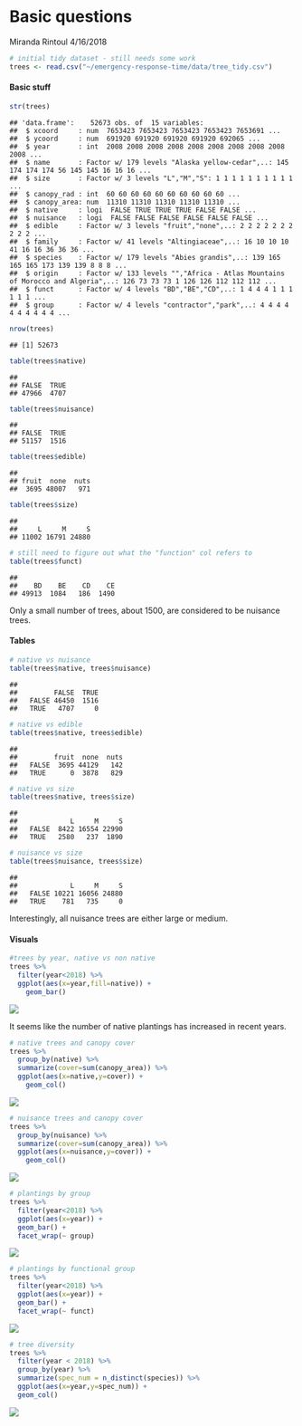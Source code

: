 Basic questions
================
Miranda Rintoul
4/16/2018

``` r
# initial tidy dataset - still needs some work
trees <- read.csv("~/emergency-response-time/data/tree_tidy.csv")
```

#### Basic stuff

``` r
str(trees)
```

    ## 'data.frame':    52673 obs. of  15 variables:
    ##  $ xcoord     : num  7653423 7653423 7653423 7653423 7653691 ...
    ##  $ ycoord     : num  691920 691920 691920 691920 692065 ...
    ##  $ year       : int  2008 2008 2008 2008 2008 2008 2008 2008 2008 2008 ...
    ##  $ name       : Factor w/ 179 levels "Alaska yellow-cedar",..: 145 174 174 174 56 145 145 16 16 16 ...
    ##  $ size       : Factor w/ 3 levels "L","M","S": 1 1 1 1 1 1 1 1 1 1 ...
    ##  $ canopy_rad : int  60 60 60 60 60 60 60 60 60 60 ...
    ##  $ canopy_area: num  11310 11310 11310 11310 11310 ...
    ##  $ native     : logi  FALSE TRUE TRUE TRUE FALSE FALSE ...
    ##  $ nuisance   : logi  FALSE FALSE FALSE FALSE FALSE FALSE ...
    ##  $ edible     : Factor w/ 3 levels "fruit","none",..: 2 2 2 2 2 2 2 2 2 2 ...
    ##  $ family     : Factor w/ 41 levels "Altingiaceae",..: 16 10 10 10 41 16 16 36 36 36 ...
    ##  $ species    : Factor w/ 179 levels "Abies grandis",..: 139 165 165 165 173 139 139 8 8 8 ...
    ##  $ origin     : Factor w/ 133 levels "","Africa - Atlas Mountains of Morocco and Algeria",..: 126 73 73 73 1 126 126 112 112 112 ...
    ##  $ funct      : Factor w/ 4 levels "BD","BE","CD",..: 1 4 4 4 1 1 1 1 1 1 ...
    ##  $ group      : Factor w/ 4 levels "contractor","park",..: 4 4 4 4 4 4 4 4 4 4 ...

``` r
nrow(trees)
```

    ## [1] 52673

``` r
table(trees$native)
```

    ## 
    ## FALSE  TRUE 
    ## 47966  4707

``` r
table(trees$nuisance)
```

    ## 
    ## FALSE  TRUE 
    ## 51157  1516

``` r
table(trees$edible)
```

    ## 
    ## fruit  none  nuts 
    ##  3695 48007   971

``` r
table(trees$size)
```

    ## 
    ##     L     M     S 
    ## 11002 16791 24880

``` r
# still need to figure out what the "function" col refers to
table(trees$funct)
```

    ## 
    ##    BD    BE    CD    CE 
    ## 49913  1084   186  1490

Only a small number of trees, about 1500, are considered to be nuisance trees.

#### Tables

``` r
# native vs nuisance
table(trees$native, trees$nuisance)
```

    ##        
    ##         FALSE  TRUE
    ##   FALSE 46450  1516
    ##   TRUE   4707     0

``` r
# native vs edible
table(trees$native, trees$edible)
```

    ##        
    ##         fruit  none  nuts
    ##   FALSE  3695 44129   142
    ##   TRUE      0  3878   829

``` r
# native vs size
table(trees$native, trees$size)
```

    ##        
    ##             L     M     S
    ##   FALSE  8422 16554 22990
    ##   TRUE   2580   237  1890

``` r
# nuisance vs size
table(trees$nuisance, trees$size)
```

    ##        
    ##             L     M     S
    ##   FALSE 10221 16056 24880
    ##   TRUE    781   735     0

Interestingly, all nuisance trees are either large or medium.

#### Visuals

``` r
#trees by year, native vs non native
trees %>%
  filter(year<2018) %>%
  ggplot(aes(x=year,fill=native)) + 
    geom_bar()
```

![](basic_viz_files/figure-markdown_github/unnamed-chunk-4-1.png)

It seems like the number of native plantings has increased in recent years.

``` r
# native trees and canopy cover
trees %>%
  group_by(native) %>%
  summarize(cover=sum(canopy_area)) %>%
  ggplot(aes(x=native,y=cover)) +
    geom_col()
```

![](basic_viz_files/figure-markdown_github/unnamed-chunk-5-1.png)

``` r
# nuisance trees and canopy cover
trees %>%
  group_by(nuisance) %>%
  summarize(cover=sum(canopy_area)) %>%
  ggplot(aes(x=nuisance,y=cover)) +
    geom_col()
```

![](basic_viz_files/figure-markdown_github/unnamed-chunk-5-2.png)

``` r
# plantings by group
trees %>%
  filter(year<2018) %>%
  ggplot(aes(x=year)) +
  geom_bar() +
  facet_wrap(~ group)
```

![](basic_viz_files/figure-markdown_github/unnamed-chunk-5-3.png)

``` r
# plantings by functional group
trees %>%
  filter(year<2018) %>%
  ggplot(aes(x=year)) +
  geom_bar() +
  facet_wrap(~ funct)
```

![](basic_viz_files/figure-markdown_github/unnamed-chunk-5-4.png)

``` r
# tree diversity
trees %>%
  filter(year < 2018) %>%
  group_by(year) %>%
  summarize(spec_num = n_distinct(species)) %>%
  ggplot(aes(x=year,y=spec_num)) + 
  geom_col()
```

![](basic_viz_files/figure-markdown_github/unnamed-chunk-5-5.png)
